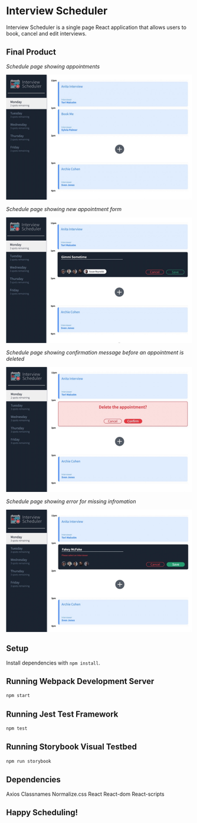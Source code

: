 # Interview Scheduler

Interview Scheduler is a single page React application that allows users to book, cancel and edit interviews.

## Final Product

*Schedule page showing appointments*

!["Screenshot showing appointments"](https://github.com/keepitclassick/scheduler/blob/master/public/images/appointmentShow.jpeg?raw=true)

*Schedule page showing new appointment form*

!["Screenshot of main page with new appointment form"](https://github.com/keepitclassick/scheduler/blob/master/public/images/newInterviewForm.jpeg?raw=true)

*Schedule page showing confirmation message before an appointment is deleted*

!["Screenshot of delete confirmation message"](https://github.com/keepitclassick/scheduler/blob/master/public/images/delete.jpeg?raw=true)

*Schedule page showing error for missing infromation*

!["Missing infromation error](https://github.com/keepitclassick/scheduler/blob/master/public/images/missingInfoError.jpeg?raw=true)


## Setup

Install dependencies with `npm install`.

## Running Webpack Development Server

```sh
npm start
```

## Running Jest Test Framework

```sh
npm test
```

## Running Storybook Visual Testbed

```sh
npm run storybook
```

## Dependencies

Axios
Classnames
Normalize.css
React
React-dom
React-scripts

## Happy Scheduling!




